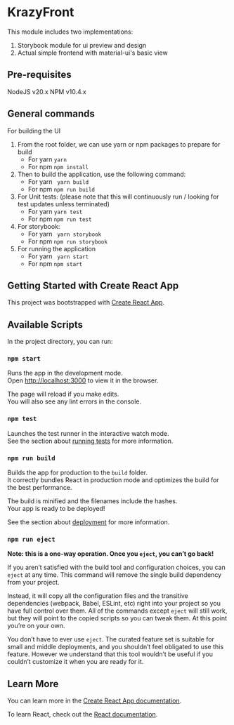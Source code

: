 # KrazyFront

This module includes two implementations:
1. Storybook module for ui preview and design
2. Actual simple frontend with material-ui's basic view

## Pre-requisites
NodeJS v20.x
NPM v10.4.x

## General commands
For building the UI
1. From the root folder, we can use yarn or npm packages to prepare for build
    - For yarn   ``` yarn ```
    - For npm ``` npm install ```
2. Then to build the application, use the following command:
    - For yarn   ``` yarn build```
    - For npm ``` npm run build ```
3. For Unit tests: (please note that this will continuously run / looking for test updates unless terminated)
    - For yarn   ``` yarn test ```
    - For npm ``` npm run test ```
4. For storybook:
    - For yarn   ``` yarn storybook```
    - For npm ``` npm run storybook ```
5. For running the application
    - For yarn   ``` yarn start```
    - For npm ``` npm start ```

## Getting Started with Create React App

This project was bootstrapped with [Create React App](https://github.com/facebook/create-react-app).

## Available Scripts

In the project directory, you can run:

### `npm start`

Runs the app in the development mode.\
Open [http://localhost:3000](http://localhost:3000) to view it in the browser.

The page will reload if you make edits.\
You will also see any lint errors in the console.

### `npm test`

Launches the test runner in the interactive watch mode.\
See the section about [running tests](https://facebook.github.io/create-react-app/docs/running-tests) for more information.

### `npm run build`

Builds the app for production to the `build` folder.\
It correctly bundles React in production mode and optimizes the build for the best performance.

The build is minified and the filenames include the hashes.\
Your app is ready to be deployed!

See the section about [deployment](https://facebook.github.io/create-react-app/docs/deployment) for more information.

### `npm run eject`

**Note: this is a one-way operation. Once you `eject`, you can’t go back!**

If you aren’t satisfied with the build tool and configuration choices, you can `eject` at any time. This command will remove the single build dependency from your project.

Instead, it will copy all the configuration files and the transitive dependencies (webpack, Babel, ESLint, etc) right into your project so you have full control over them. All of the commands except `eject` will still work, but they will point to the copied scripts so you can tweak them. At this point you’re on your own.

You don’t have to ever use `eject`. The curated feature set is suitable for small and middle deployments, and you shouldn’t feel obligated to use this feature. However we understand that this tool wouldn’t be useful if you couldn’t customize it when you are ready for it.

## Learn More

You can learn more in the [Create React App documentation](https://facebook.github.io/create-react-app/docs/getting-started).

To learn React, check out the [React documentation](https://reactjs.org/).
